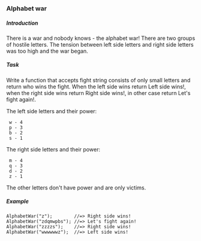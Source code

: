 ### Alphabet war

##### Introduction

There is a war and nobody knows - the alphabet war!
There are two groups of hostile letters. The tension between left side letters and right side letters was too high and the war began.

##### Task

Write a function that accepts fight string consists of only small letters and return who wins the fight. When the left side wins return Left side wins!, when the right side wins return Right side wins!, in other case return Let's fight again!.

The left side letters and their power:

     w - 4
     p - 3
     b - 2
     s - 1

The right side letters and their power:

     m - 4
     q - 3
     d - 2
     z - 1

The other letters don't have power and are only victims.

##### Example

    AlphabetWar("z");        //=> Right side wins!
    AlphabetWar("zdqmwpbs"); //=> Let's fight again!
    AlphabetWar("zzzzs");    //=> Right side wins!
    AlphabetWar("wwwwwwz");  //=> Left side wins!